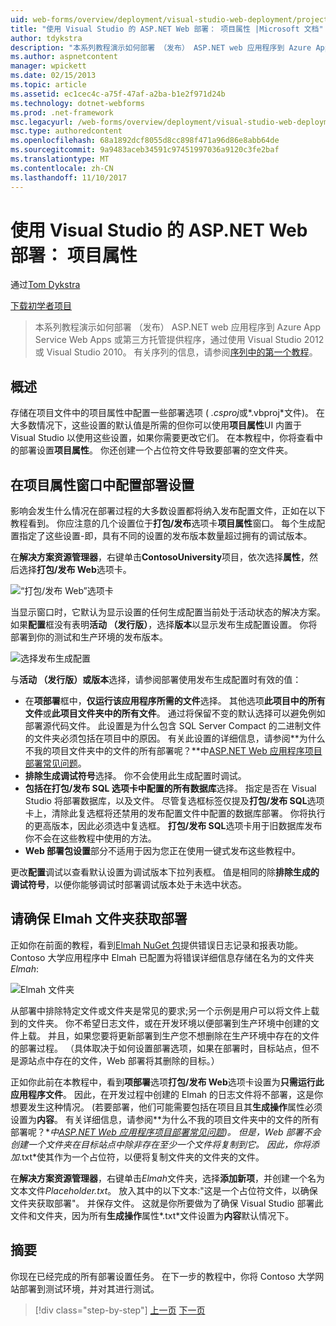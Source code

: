 ```yaml
---
uid: web-forms/overview/deployment/visual-studio-web-deployment/project-properties
title: "使用 Visual Studio 的 ASP.NET Web 部署： 项目属性 |Microsoft 文档"
author: tdykstra
description: "本系列教程演示如何部署 （发布） ASP.NET web 应用程序到 Azure App Service Web Apps 或第三方托管提供程序，使用的..."
ms.author: aspnetcontent
manager: wpickett
ms.date: 02/15/2013
ms.topic: article
ms.assetid: ec1cec4c-a75f-47af-a2ba-b1e2f971d24b
ms.technology: dotnet-webforms
ms.prod: .net-framework
msc.legacyurl: /web-forms/overview/deployment/visual-studio-web-deployment/project-properties
msc.type: authoredcontent
ms.openlocfilehash: 68a1892dcf8055d8cc898f471a96d86e8abb64de
ms.sourcegitcommit: 9a9483aceb34591c97451997036a9120c3fe2baf
ms.translationtype: MT
ms.contentlocale: zh-CN
ms.lasthandoff: 11/10/2017
---
```

<a name="aspnet-web-deployment-using-visual-studio-project-properties"></a>使用 Visual Studio 的 ASP.NET Web 部署： 项目属性
====================
通过[Tom Dykstra](https://github.com/tdykstra)

[下载初学者项目](http://go.microsoft.com/fwlink/p/?LinkId=282627)

> 本系列教程演示如何部署 （发布） ASP.NET web 应用程序到 Azure App Service Web Apps 或第三方托管提供程序，通过使用 Visual Studio 2012 或 Visual Studio 2010。 有关序列的信息，请参阅[序列中的第一个教程](introduction.md)。


## <a name="overview"></a>概述

存储在项目文件中的项目属性中配置一些部署选项 ( *.csproj*或*.vbproj*文件)。 在大多数情况下，这些设置的默认值是所需的但你可以使用**项目属性**UI 内置于 Visual Studio 以使用这些设置，如果你需要更改它们。 在本教程中，你将查看中的部署设置**项目属性**。 你还创建一个占位符文件导致要部署的空文件夹。

## <a name="configure-deployment-settings-in-the-project-properties-window"></a>在项目属性窗口中配置部署设置

影响会发生什么情况在部署过程的大多数设置都将纳入发布配置文件，正如在以下教程看到。 你应注意的几个设置位于**打包/发布**选项卡**项目属性**窗口。 每个生成配置指定了这些设置-即，具有不同的设置的发布版本数量超过拥有的调试版本。

在**解决方案资源管理器**，右键单击**ContosoUniversity**项目，依次选择**属性**，然后选择**打包/发布 Web**选项卡。

![“打包/发布 Web”选项卡](project-properties/_static/image1.png)

当显示窗口时，它默认为显示设置的任何生成配置当前处于活动状态的解决方案。 如果**配置**框没有表明**活动 （发行版）**，选择**版本**以显示发布生成配置设置。 你将部署到你的测试和生产环境的发布版本。

![选择发布生成配置](project-properties/_static/image2.png)

与**活动 （发行版）**或**版本**选择，请参阅部署使用发布生成配置时有效的值：

- 在**项部署**框中，**仅运行该应用程序所需的文件**选择。 其他选项**此项目中的所有文件**或**此项目文件夹中的所有文件**。 通过将保留不变的默认选择可以避免例如部署源代码文件。 此设置是为什么包含 SQL Server Compact 的二进制文件的文件夹必须包括在项目中的原因。 有关此设置的详细信息，请参阅**为什么不我的项目文件夹中的文件的所有部署呢？**中[ASP.NET Web 应用程序项目部署常见问题](https://msdn.microsoft.com/en-us/library/ee942158.aspx)。
- **排除生成调试符号**选择。 你不会使用此生成配置时调试。
- **包括在打包/发布 SQL 选项卡中配置的所有数据库**选择。 指定是否在 Visual Studio 将部署数据库，以及文件。 尽管复选框标签仅提及**打包/发布 SQL**选项卡上，清除此复选框将还禁用的发布配置文件中配置的数据库部署。 你将执行的更高版本，因此必须选中复选框。 **打包/发布 SQL**选项卡用于旧数据库发布你不会在这些教程中使用的方法。
- **Web 部署包设置**部分不适用于因为您正在使用一键式发布这些教程中。

更改**配置**调试以查看默认设置为调试版本下拉列表框。 值是相同的除**排除生成的调试符号**，以便你能够调试时部署调试版本处于未选中状态。

## <a name="make-sure-that-the-elmah-folder-gets-deployed"></a>请确保 Elmah 文件夹获取部署

正如你在前面的教程，看到[Elmah NuGet 包](http://www.hanselman.com/blog/NuGetPackageOfTheWeek7ELMAHErrorLoggingModulesAndHandlersWithSQLServerCompact.aspx)提供错误日志记录和报表功能。 Contoso 大学应用程序中 Elmah 已配置为将错误详细信息存储在名为的文件夹*Elmah*:

![Elmah 文件夹](project-properties/_static/image3.png)

从部署中排除特定文件或文件夹是常见的要求;另一个示例是用户可以将文件上载到的文件夹。 你不希望日志文件，或在开发环境以便部署到生产环境中创建的文件上载。 并且，如果您要将更新部署到生产您不想删除在生产环境中存在的文件的部署过程。 （具体取决于如何设置部署选项，如果在部署时，目标站点，但不是源站点中存在的文件，Web 部署将其删除的目标。）

正如你此前在本教程中，看到**项部署**选项**打包/发布 Web**选项卡设置为**只需运行此应用程序文件**。 因此，在开发过程中创建的 Elmah 的日志文件将不部署，这是你想要发生这种情况。 (若要部署，他们可能需要包括在项目且其**生成操作**属性必须设置为**内容**。 有关详细信息，请参阅**为什么不我的项目文件夹中的文件的所有部署呢？**中[ASP.NET Web 应用程序项目部署常见问题](https://msdn.microsoft.com/en-us/library/ee942158.aspx))。 但是，Web 部署不会创建一个文件夹在目标站点中除非存在至少一个文件将复制到它。 因此，你将添加*.txt*使其作为一个占位符，以便将复制文件夹的文件夹的文件。

在**解决方案资源管理器**，右键单击*Elmah*文件夹，选择**添加新项**，并创建一个名为文本文件*Placeholder.txt*。 放入其中的以下文本:"这是一个占位符文件，以确保文件夹获取部署"。 并保存文件。 这就是你所要做为了确保 Visual Studio 部署此文件和文件夹，因为所有**生成操作**属性*.txt*文件设置为**内容**默认情况下。

## <a name="summary"></a>摘要

你现在已经完成的所有部署设置任务。 在下一步的教程中，你将 Contoso 大学网站部署到测试环境，并对其进行测试。

>[!div class="step-by-step"]
[上一页](web-config-transformations.md)
[下一页](deploying-to-iis.md)
